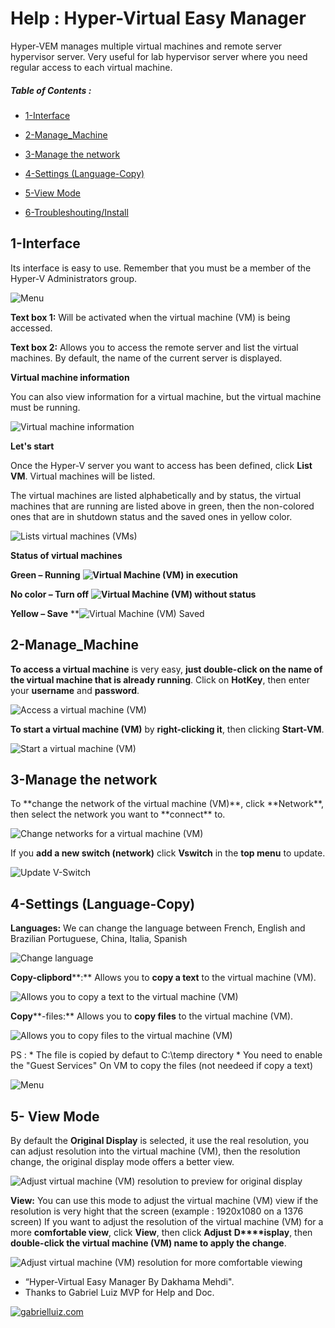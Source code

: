 # Help : Hyper-Virtual Easy Manager

Hyper-VEM manages multiple virtual machines and remote server hypervisor server. Very useful for lab hypervisor server where you need regular access to each virtual machine.
  
##### Table of Contents  :
* [1-Interface](#Interface) 
* [2-Manage_Machine](#Manage_Machine)  
* [3-Manage the network](#Manage_network)
* [4-Settings (Language-Copy)](#Settings)
* [5-View Mode](#View_Mod)

* [6-Troubleshouting/Install](Setup-Readme.md)
 
## 1-Interface
<a name="Interface"/>

Its interface is easy to use. Remember that you must be a member of the Hyper-V Administrators group.

![Menu](pictures/menu-1-2.png "Menu")

**Text box 1:** Will be activated when the virtual machine (VM) is being accessed.

**Text box 2:** Allows you to access the remote server and list the virtual machines. By default, the name of the current server is displayed.

**Virtual machine information**

You can also view information for a virtual machine, but the virtual machine must be running.

![Virtual machine information](pictures/infor-vm.png "Virtual machine information")

**Let's start**

Once the Hyper-V server you want to access has been defined, click **List VM**. Virtual machines will be listed.

The virtual machines are listed alphabetically and by status, the virtual machines that are running are listed above in green, then the non-colored ones that are in shutdown status and the saved ones in yellow color.

![Lists virtual machines (VMs)](pictures/list-vms.png "Lists virtual machines (VMs)")

  

**Status of virtual machines**

**Green – Running** **![Virtual Machine (VM) in execution](pictures/green-status-vms.png "Virtual Machine (VM) in execution")**

**No color – Turn off** **![Virtual Machine (VM) without status](pictures/no-status-vms.png "Virtual Machine (VM) without status")**

**Yellow – Save** **![Virtual Machine (VM) Saved](pictures/yellow-status-vms.png "Virtual Machine (VM) Saved")  


## 2-Manage_Machine
<a name="Manage_Machine"/>


**To access a virtual machine** is very easy, **just double-click on the name of the virtual machine that is already running**. Click on **HotKey**, then enter your **username** and **password**.

![Access a virtual machine (VM)](pictures/vm-access.gif "Access a virtual machine (VM)")

**To start a virtual machine (VM)** by **right-clicking it**, then clicking **Start-VM**.

![Start a virtual machine (VM)](pictures/start-vm.gif "Start a virtual machine (VM)")

## 3-Manage the network 
<a name="Manage_network"/>
To **change the network of the virtual machine (VM)**, click **Network**, then select the network you want to **connect** to.

![Change networks for a virtual machine (VM)](pictures/network-vm.gif "Change networks for a virtual machine (VM)")


If you **add a new switch (network)** click **Vswitch** in the **top menu** to update.

![Update V-Switch](pictures/new-vswtich.gif "Update V-Switch")

## 4-Settings (Language-Copy)
<a name="Settings"/>

**Languages:** We can change the language between French, English and Brazilian Portuguese, China, Italia, Spanish

![Change language](pictures/language.gif "Change language")

**Copy-clipbord****:** Allows you to **copy a text** to the virtual machine (VM).

![Allows you to copy a text to the virtual machine (VM)](pictures/copy-clipbord.gif "Allows you to copy a text to the virtual machine (VM)")

**Copy****\-files:** Allows you to **copy files** to the virtual machine (VM).

![Allows you to copy files to the virtual machine (VM)](pictures/copy-files.gif "Allows you to copy files to the virtual machine (VM)") 

PS : * The file is copied by defaut to C:\temp directory
     * You need to enable the "Guest Services" On VM to copy the files (not needeed if copy a text)
     
![Menu](pictures/Hyper-V-guestservices.png "Logo")

## 5- View Mode
<a name="View_Mod"/>

By default the **Original Display** is selected, it use the real resolution, you can adjust resolution into the virtual machine (VM), then the resolution change, the original display mode offers a better view. 

![Adjust virtual machine (VM) resolution to preview for original display](pictures/original-display.gif "Adjust virtual machine (VM) resolution to preview for original display")


**View:** You can use this mode to adjust the virtual machine (VM) view if the resolution is very hight that the screen (example : 1920x1080 on a 1376 screen)
If you want to adjust the resolution of the virtual machine (VM) for a more **comfortable view**, click **View**, then click **Adjust** **D****isplay**, then **double-click the virtual machine (VM) name to apply the change**.

![Adjust virtual machine (VM) resolution for more comfortable viewing](pictures/adjust-display.gif "Adjust virtual machine (VM) resolution for more comfortable viewing") 

* “Hyper-Virtual Easy Manager By Dakhama Mehdi".
* Thanks to Gabriel Luiz MVP for Help and Doc.

[![gabrielluiz.com](pictures/logo2.png "gabrielluiz.com")](https://gabrielluiz.com/)
